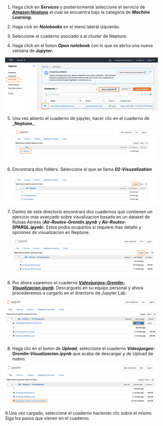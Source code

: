 1. Haga click en **_Services_** y posteriormente seleccione el servicio de [**_Amazon Neptune_**](https://console.aws.amazon.com/neptune/) el cual se encuentra bajo la categoría de **_Machine Learning_**.

2. Haga cick en **_Notebooks_** en el menú lateral izquierdo.

3. Seleccione el cuaderno asociado a al cluster de Neptune.

4. Haga click en el boton **_Open notebook_** con lo que se abrira una nueva ventana de **_Jupyter_**.

  ![](images/neptune-nb-01.png)

5. Una vez abierto el cuaderno de jupyter, hacer clic en el cuaderno de **_Neptune**_.

  ![](images/neptune-nb-02.png)

6. Encontrara dos folders. Seleccione el que se llama **_02-Visuzalization_**

  ![](images/neptune-nb-03.png)

7. Dentro de este directorio encontrara dos cuadernos que contienen un ejercicio mas avanzado sobre visualizacion basado en un dataset de Rutsas Aereas (**_Air-Routes-Gremlin.ipynb_** y **_Air-Routes-SPARQL.ipynb_**). Estos podra ocuparlos si requiere mas detalle y opciones de visualizacion en Neptune. 

    ![](images/neptune-nb-04.png)

18. Por ahora usaremos el cuaderno [**_Videojuegos-Gremlin-Visualizacion.ipynb_**](https://console.aws.amazon.com/neptune/). Descarguelo en su equipo personal y ahora procederemos a cargarlo en el directorio de Jupyter Lab.

  ![](images/neptune-nb-05.png)

8. Haga clic en el boton de **_Upload_**, seleccione el cuaderno **_Videojuegos-Gremlin-Visualizacion.ipynb_** que acaba de descargar y de Upload de nuevo.

  ![](images/neptune-nb-06.png)

9.Una vez cargado, seleccione el cuaderno haciendo clic sobre el mismo. Siga los pasos que vienen en el cuaderno.

